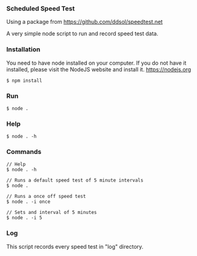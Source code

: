 ### Scheduled Speed Test

Using a package from 
https://github.com/ddsol/speedtest.net

A very simple node script to run and record speed test data.

### Installation

You need to have node installed on your computer.
If you do not have it installed, please visit the NodeJS website and install it.
https://nodejs.org

```
$ npm install
```

### Run

```
$ node .
```

### Help

```
$ node . -h
```

### Commands

```
// Help
$ node . -h

// Runs a default speed test of 5 minute intervals
$ node .

// Runs a once off speed test
$ node . -i once

// Sets and interval of 5 minutes
$ node . -i 5
```

### Log

This script records every speed test in "log" directory.